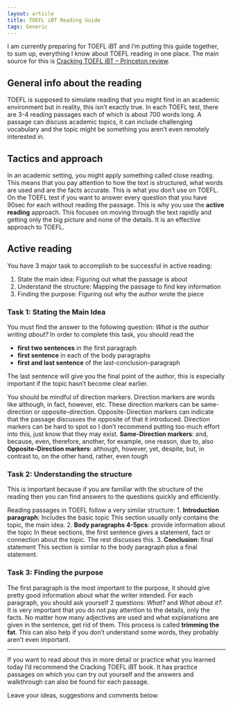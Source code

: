 ```yaml
---
layout: article
title: TOEFL iBT Reading Guide
tags: Generic
---
```


I am currently preparing for TOEFL iBT and I’m putting this guide together, to sum up, everything I know about TOEFL reading in one place. The main source for this is [Cracking TOEFL iBT – Princeton review](https://www.amazon.com/Cracking-TOEFL-iBT-Audio-2017/dp/0451487532/ref=sr_1_1?ie=UTF8&qid=1508950024&sr=8-1&keywords=cracking+toefl+ibt+2017).

## General info about the reading

TOEFL is supposed to simulate reading that you might find in an academic environment but in reality, this isn’t exactly true. In each TOEFL test, there are 3-4 reading passages each of which is about 700 words long. A passage can discuss academic topics, it can include challenging vocabulary and the topic might be something you aren’t even remotely interested in.

## Tactics and approach

In an academic setting, you might apply something called close reading. This means that you pay attention to how the text is structured, what words are used and are the facts accurate. This is what you don’t use on TOEFL. On the TOEFL test if you want to answer every question that you have 90sec for each without reading the passage. This is why you use the **active reading** approach. This focuses on moving through the text rapidly and getting only the big picture and none of the details. It is an effective approach to TOEFL.

## Active reading

You have 3 major task to accomplish to be successful in active reading:

1.  State the main idea: Figuring out what the passage is about
2.  Understand the structure: Mapping the passage to find key information
3.  Finding the purpose: Figuring out why the author wrote the piece

### Task 1: Stating the Main Idea

You must find the answer to the following question: _What is the author writing about?_ In order to complete this task, you should read the

*   **first two sentences** in the first paragraph
*   **first sentence** in each of the body paragraphs
*   **first and last sentence** of the last-conclusion-paragraph

The last sentence will give you the final point of the author, this is especially important if the topic hasn’t become clear earlier.

You should be mindful of direction markers. Direction markers are words like although, in fact, however, etc. These direction markers can be same-direction or opposite-direction. Opposite-Direction markers can indicate that the passage discusses the opposite of that it introduced. Direction markers can be hard to spot so I don’t recommend putting too much effort into this, just know that they may exist. **Same-Direction markers**: and, because, even, therefore, another, for example, one reason, due to, also **Opposite-Direction markers**: although, however, yet, despite, but, in contrast to, on the other hand, rather, even tough

### Task 2: Understanding the structure

This is important because if you are familiar with the structure of the reading then you can find answers to the questions quickly and efficiently.

Reading passages in TOEFL follow a very similar structure: 1\. **Introduction paragraph**: Includes the basic topic This section usually only contains the topic, the main idea. 2\. **Body paragraphs 4-5pcs**: provide information about the topic In these sections, the first sentence gives a statement, fact or connection about the topic. The rest discusses this. 3\. **Conclusion**: final statement This section is similar to the body paragraph plus a final statement.

### Task 3: Finding the purpose

The first paragraph is the most important to the purpose, it should give pretty good information about what the writer intended. For each paragraph, you should ask yourself 2 questions: _What?_ and _What about it?_. It is very important that you do not pay attention to the details, only the facts. No matter how many adjectives are used and what explanations are given in the sentence, get rid of them. This process is called **trimming the fat**. This can also help if you don’t understand some words, they probably aren’t even important.

* * *

If you want to read about this in more detail or practice what you learned today I’d recommend the Cracking TOEFL iBT book. It has practice passages on which you can try out yourself and the answers and walkthrough can also be found for each passage.

Leave your ideas, suggestions and comments below.
